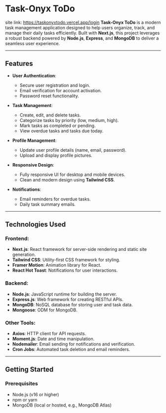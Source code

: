 # Task-Onyx ToDo
site link: https://taskonyxtodo.vercel.app/login
**Task-Onyx ToDo** is a modern task management application designed to help users organize, track, and manage their daily tasks efficiently. Built with **Next.js**, this project leverages a robust backend powered by **Node.js**, **Express**, and **MongoDB** to deliver a seamless user experience.

---

## Features

- **User Authentication**:

  - Secure user registration and login.
  - Email verification for account activation.
  - Password reset functionality.

- **Task Management**:

  - Create, edit, and delete tasks.
  - Categorize tasks by priority (low, medium, high).
  - Mark tasks as completed or pending.
  - View overdue tasks and tasks due today.

- **Profile Management**:

  - Update user profile details (name, email, password).
  - Upload and display profile pictures.

- **Responsive Design**:

  - Fully responsive UI for desktop and mobile devices.
  - Clean and modern design using **Tailwind CSS**.

- **Notifications**:
  - Email reminders for overdue tasks.
  - Daily task summary emails.

---

## Technologies Used

### Frontend:

- **Next.js**: React framework for server-side rendering and static site generation.
- **Tailwind CSS**: Utility-first CSS framework for styling.
- **Framer Motion**: Animation library for React.
- **React Hot Toast**: Notifications for user interactions.

### Backend:

- **Node.js**: JavaScript runtime for building the server.
- **Express.js**: Web framework for creating RESTful APIs.
- **MongoDB**: NoSQL database for storing user and task data.
- **Mongoose**: ODM for MongoDB.

### Other Tools:

- **Axios**: HTTP client for API requests.
- **Moment.js**: Date and time manipulation.
- **Nodemailer**: Email sending for notifications and verification.
- **Cron Jobs**: Automated task deletion and email reminders.

---

## Getting Started

### Prerequisites

- Node.js (v16 or higher)
- npm or yarn
- MongoDB (local or hosted, e.g., MongoDB Atlas)
